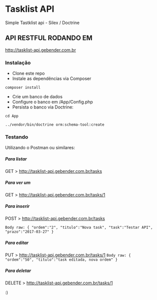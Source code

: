 # Tasklist API
Simple Tastklist api - Silex / Doctrine

## API RESTFUL RODANDO EM ##
http://tasklist-api.gebender.com.br

### Instalação ###
* Clone este repo
* Instale as dependências via Composer

`composer install`

* Crie um banco de dados
* Configure o banco em /App/Config.php
* Persista o banco via Doctrine:

`cd App`

`../vendor/bin/doctrine orm:schema-tool:create`


### Testando ###
Utilizando o Postman ou similares:


##### Para listar #####
GET > http://tasklist-api.gebender.com.br/tasks


##### Para ver um #####
GET > http://tasklist-api.gebender.com.br/tasks/1


##### Para inserir #####
POST > http://tasklist-api.gebender.com.br/tasks

`Body raw:
{
	"ordem":"2",
	"titulo":"Nova task",
	"task":"Testar API",
	"prazo":"2017-03-27"
}`


##### Para editar #####
PUT > http://tasklist-api.gebender.com.br/tasks/1
`Body raw:
{
	"ordem":"50",
	"titulo":"task editada, nova ordem"
}`


##### Para deletar #####
DELETE > http://tasklist-api.gebender.com.br/tasks/1



:)
